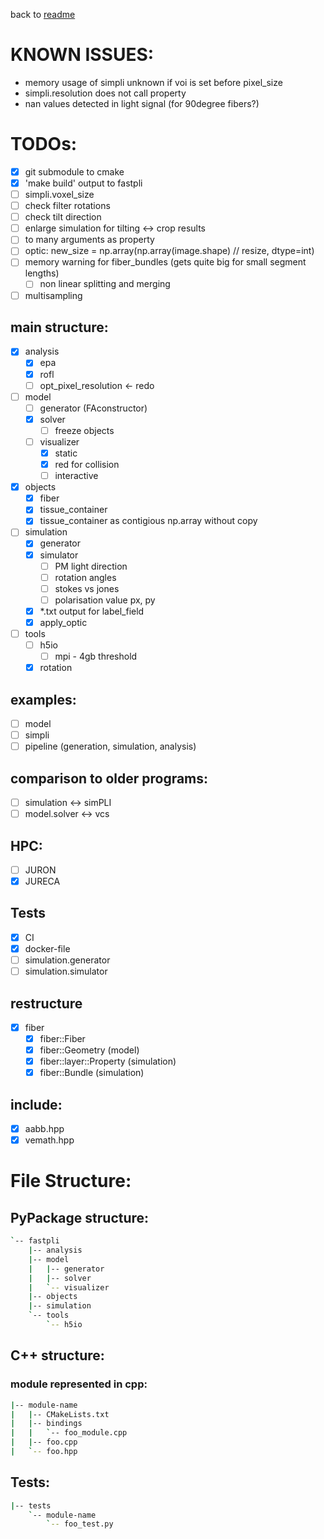 
back to [readme](README.md)

# KNOWN ISSUES:
* memory usage of simpli unknown if voi is set before pixel_size
* simpli.resolution does not call property
* nan values detected in light signal (for 90degree fibers?)

# TODOs:
- [x] git submodule to cmake
- [x] 'make build' output to fastpli
- [ ] simpli.voxel_size
- [ ] check filter rotations
- [ ] check tilt direction
- [ ] enlarge simulation for tilting <-> crop results
- [ ] to many arguments as property
- [ ] optic: new_size = np.array(np.array(image.shape) // resize, dtype=int)
- [ ] memory warning for fiber_bundles (gets quite big for small segment lengths)
  - [ ] non linear splitting and merging
- [ ] multisampling 

## main structure:
- [x] analysis
  - [x] epa
  - [x] rofl
  - [ ] opt_pixel_resolution <- redo
- [ ] model
  - [ ] generator (FAconstructor)
  - [x] solver
    - [ ] freeze objects
  - [ ] visualizer
    - [x] static
    - [x] red for collision
    - [ ] interactive
- [x] objects
  - [x] fiber
  - [x] tissue_container
  - [x] tissue_container as contigious np.array without copy
- [ ] simulation
  - [x] generator
  - [x] simulator
    - [ ] PM light direction 
    - [ ] rotation angles
    - [ ] stokes vs jones
    - [ ] polarisation value px, py
  - [x] *.txt output for label_field
  - [x] apply_optic
- [ ] tools
  - [ ] h5io
    - [ ] mpi - 4gb threshold
  - [x] rotation

## examples:
- [ ] model
- [ ] simpli
- [ ] pipeline (generation, simulation, analysis)
  
## comparison to older programs:
- [ ] simulation <-> simPLI
- [ ] model.solver <-> vcs

## HPC:
- [ ] JURON
- [x] JURECA

## Tests
- [x] CI
- [x] docker-file
- [ ] simulation.generator
- [ ] simulation.simulator

## restructure
 - [x] fiber
   - [x] fiber::Fiber
   - [x] fiber::Geometry (model)
   - [x] fiber::layer::Property (simulation)
   - [x] fiber::Bundle (simulation)

## include:
- [x] aabb.hpp
- [x] vemath.hpp

# File Structure:
## PyPackage structure:
```sh
`-- fastpli
    |-- analysis
    |-- model
    |   |-- generator
    |   |-- solver
    |   `-- visualizer
    |-- objects
    |-- simulation
    `-- tools
        `-- h5io
```

## C++ structure:
### module represented in cpp:
```sh
|-- module-name
|   |-- CMakeLists.txt
|   |-- bindings
|   |   `-- foo_module.cpp
|   |-- foo.cpp
|   `-- foo.hpp

```

## Tests:
```sh
|-- tests
    `-- module-name
        `-- foo_test.py
```
